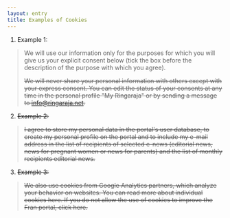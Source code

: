 ```yaml
---
layout: entry
title: Examples of Cookies
---
```


1. Example 1:

> We will use our information only for the purposes for which you will give us your explicit consent below (tick the box before the description of the purpose with which you agree). <s> </p> <p> <s> We will never share your personal information with others except with your express consent. <s> <s> You can edit the status of your consents at any time in the personal profile "My Ringaraja" or by sending a message to info@ringaraja.net.

2. Example 2:
> I agree to store my personal data in the portal's user database, to create my personal profile on the portal and to include my e-mail address in the list of recipients of selected e-news (editorial news, news for pregnant women or news for parents) and the list of monthly recipients editorial news.

3. Example 3:
> We also use cookies from Google Analytics partners, which analyze your behavior on websites. You can read more about individual cookies here. If you do not allow the use of cookies to improve the Fran portal, click here.